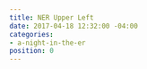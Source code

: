 ```yaml
---
title: NER Upper Left
date: 2017-04-18 12:32:00 -04:00
categories:
- a-night-in-the-er
position: 0
---
```


